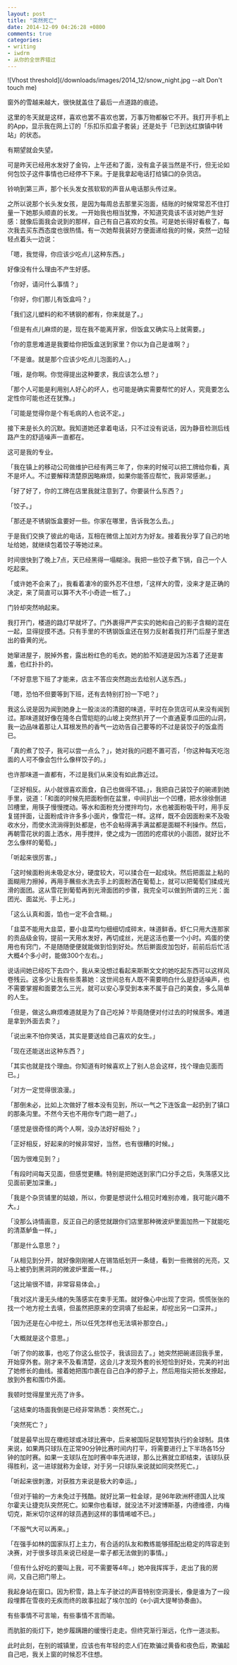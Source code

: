 ```yaml
---
layout: post
title: "突然死亡"
date: 2014-12-09 04:26:28 +0800
comments: true
categories:
- writing
- iwdrm
- 从你的全世界错过
---
```


![Vhost threshold](/downloads/images/2014_12/snow_night.jpg --alt Don't touch me)

窗外的雪越来越大，很快就盖住了最后一点道路的痕迹。

这里的冬天就是这样，喜欢也罢不喜欢也罢，万事万物都躲它不开。我打开手机上的App，显示我在网上订的「乐扣乐扣盒子套装」还是处于「已到达红旗镇中转站」的状态。

有期望就会失望。

可是昨天已经用水发好了金钩，上午还和了面，没有盒子装当然是不行，但无论如何包饺子这件事情也已经停不下来。于是我拿起电话打给镇口的杂货店。

铃响到第三声，那个长头发女孩软软的声音从电话那头传过来。

之所以说那个长头发女孩，是因为每周总去那里买泡面，结账的时候常常忍不住打量一下她那头顺直的长发。一开始我也相当犹豫，不知道究竟该不该对她产生好感：就像后面我会说到的那样，自己有自己喜欢的女孩。可是她长得好看极了，每次我去买东西态度也很热情。有一次她帮我装好方便面递给我的时候，突然一边轻轻点着头一边说：

「嗯，我觉得，你应该少吃点儿这种东西。」

好像没有什么理由不产生好感。

「你好，请问什么事情？」

「你好，你们那儿有饭盒吗？」

「我们这儿塑料的和不锈钢的都有，你来就是了。」

「但是有点儿麻烦的是，现在我不能离开家，但饭盒又确实马上就需要。」

「你的意思难道是我要给你把饭盒送到家里？你以为自己是谁啊？」

「不是谁。就是那个应该少吃点儿泡面的人。」

「哦，是你啊。你觉得提出这种要求，我应该怎么想？」

「那个人可能是利用别人好心的坏人，也可能是确实需要帮忙的好人，究竟要怎么定性你可能也还在犹豫。」

「可能是觉得你是个有毛病的人也说不定。」

接下来是长久的沉默。我知道她还拿着电话，只不过没有说话，因为静音检测后线路产生的舒适噪声一直都在。

这可是我的专业。

「我在镇上的移动公司做维护已经有两三年了，你来的时候可以把工牌给你看，真不是坏人。不过要解释清楚原因略麻烦，如果你能答应帮忙，我非常感谢。」

「好了好了，你的工牌在店里我就注意到了。你要装什么东西？」

「饺子。」

「那还是不锈钢饭盒要好一些。你家在哪里，告诉我怎么去。」

于是我们交换了彼此的电话，互相在微信上加对方为好友。接着我分享了自己的地址给她，就继续包着饺子等她过来。

时间很快到了晚上7点，天已经黑得一塌糊涂。我把一些饺子煮下锅，自己一个人吃起来。

「或许她不会来了」，我看着凄冷的窗外忍不住想，「这样大的雪，没来才是正确的决定，来了简直可以算不大不小奇迹一桩了。」

门铃却突然响起来。

我打开门，楼道的路灯早就坏了。门外裹得严严实实的她和自己的影子含糊的混在一起，显得捉摸不透。只有手里的不锈钢饭盒还在努力反射着我打开门后屋子里透出的昏黄的光。

她窜进屋子，脱掉外套，露出粉红色的毛衣。她的脸不知道是因为冻着了还是害羞，也红扑扑的。

「不好意思下班了才能来，店主不答应突然跑出去给别人送东西。」

「嗯，恐怕不但要等到下班，还有去特别打扮一下吧？」

我这么说是因为闻到她身上一股淡淡的清甜的味道，平时在杂货店可从来没有闻到过。那味道就好像在隆冬白雪皑皑的山坡上突然扒开了一个直通夏季瓜田的山洞，我一边品味着那让人耳根发热的香气一边劝告自己要等的不过是装饺子的饭盒而已。

「真的煮了饺子，我可以尝一点么？」，她对我的问题不置可否，「你这种每天吃泡面的人可不像会包什么像样饺子的。」

也许那味道一直都有，不过是我们从来没有如此靠近过。

「正好相反。从小就很喜欢面食，自己也做得不错。」，我把自己装饺子的碗递到她手里，说道：「和面的时候先把面粉倒在盆里，中间扒出一个凹槽，把水徐徐倒进凹槽里，用筷子慢慢搅动。等水和面粉充分搅拌均匀，水也被面粉吸干时，用手反复搓拌面，让面粉成许许多多小面片，像雪花一样。这样，既不会因面粉来不及吸收水分，而使水流淌得到处都是，也不会粘得满手满盆都是面糊不利操作。然后，再朝雪花状的面上洒水，用手搅拌，使之成为一团团的疙瘩状的小面团，就好比不怎么像样的葡萄。」

「听起来很厉害。」

「这时候面粉尚未吸足水分，硬度较大，可以揉合在一起成块。然后把面盆上粘的面糊用力擦掉，再用手蘸些水洗去手上的面粉洒在葡萄上，就可以把葡萄们揉成光滑的面团。这从雪花到葡萄再到光滑面团的步骤，我完全可以做到所谓的三光：面团光、面盆光、手上光。」

「这么认真和面，馅也一定不会含糊。」

「韭菜不能用大韭菜，要小韭菜均匀细细切成碎末，味道鲜香。虾仁只用大连那家的贡品级金钩，提前一天用水发好，再切成丝，光是这活也要一个小时。鸡蛋的使用也有窍门，不是随随便便就能做到恰到好处。然后擀面皮加包好，前前后后忙活大概4个多小时，能做300个左右。」

说话间她已经吃下去四个，我从来没想过看起来斯斯文文的她吃起东西可以这样风卷残云。这多少让我有些羡慕她：这世间总有人既不需要明白什么是舒适噪声，也不需要掌握和面要怎么三光，就可以安心享受到本来不属于自己的美食，多么简单的人生。

「但是，做这么麻烦难道就是为了自己吃掉？毕竟随便对付过去的时候居多。难道是拿到外面去卖？」

「说出来不怕你笑话，其实是要送给自己喜欢的女生。」

「现在还能送出这种东西？」

「其实也就是找个理由。你知道有时候喜欢上了别人总会这样，找个理由见面而已。」

「对方一定觉得很浪漫。」

「那倒未必，比如上次做好了根本没有见到，所以一气之下连饭盒一起扔到了镇口的那条沟里。不然今天也不用你专门跑一趟了。」

「感觉是很奇怪的两个人啊，没办法好好相处？」

「正好相反，好起来的时候非常好，当然，也有很糟的时候。」

「因为很难见到？」

「有段时间每天见面，但感觉更糟。特别是把她送到家门口分手之后，失落感又比见面前更加深重。」

「我是个杂货铺里的姑娘，所以，你要是想说什么相见时难别亦难，我可能兴趣不大。」

「没那么诗情画意，反正自己的感觉就跟你们店里那种微波炉里面加热一下就能吃的清蒸鲈鱼一样。」

「那是什么意思？」

「从相见到分开，就好像刚刚被人在锡箔纸划开一条缝，看到一些微弱的光亮，又马上被扔到黑洞洞的微波炉里面一样。」

「这比喻很不错，非常容易体会。」

「我对这片漫无头绪的失落感实在束手无策。就好像心中出现了空洞，慌慌张张的找一个地方挖土去填，但虽然把原来的空洞填了些起来，却挖出另一口深井。」

「因为还是在心中挖土，所以任凭怎样也无法填补那空白。」

「大概就是这个意思。」

「听了你的故事，也吃了你这么些饺子，我该回去了。」她突然把碗递回我手里，开始穿外套。刚才来不及看清楚，这会儿才发现外套的长短恰到好处，完美的衬出了她修长的曲线。接着她把围巾裹在自己白净的脖子上，然后用指尖把长发撩起，放到外套和围巾外面。

我顿时觉得屋里光亮了许多。

「这结束的场面我倒是已经非常熟悉：突然死亡。」

「突然死亡？」

「就是最早出现在橄榄球或冰球比赛中，后来被国际足联短暂执行的金球制。具体来说，如果两只球队在正常90分钟比赛时间内打平，将需要进行上下半场各15分钟的加时赛。如果一支球队在加时赛中率先进球，那么比赛就立即结束，该球队获得胜利，这一进球就称为金球，对于另一只球队来说就如同突然死亡。」

「听起来很刺激，对获胜方来说是极大的幸运。」

「但对于输的一方未免过于残酷。就好比第一粒金球，是96年欧洲杯德国人比埃尔霍夫让捷克队突然死亡。如果你也看球，就没法不对波博斯基，内德维德，内梅切克，斯米切尔这样的球员遇到这样的事情唏嘘不已。」

「不服气大可以再来。」

「在强手如林的国家队打上主力，有合适的队友和教练能够搭配出稳定的阵容走到决赛，对于很多球员来说已经是一辈子都无法做到的事情。」

「但有什么好吃的要叫上我，可不需要等4年。」她冲我挥挥手，走出了我的房间，又自己把门带上。

我起身站在窗口。因为积雪，路上车子驶过的声音特别空洞漫长，像是谁为了一段段埋葬在雪夜的无疾而终的故事拉起了埃尔加的《e小调大提琴协奏曲》。

有些事情不可言喻，有些事情不言而喻。

而肮脏的街灯下，她步履蹒跚的缓慢行走走。但终究渐行渐远，化作一道淡影。

此时此刻，在别的城镇里，应该也有年轻的恋人们在欺骗过黄昏和夜色后，欺骗起自己吧，我关上窗的时候忍不住想。
